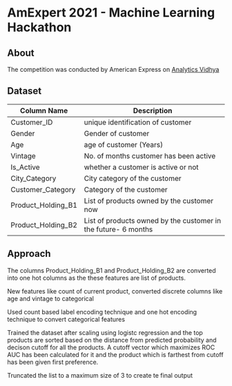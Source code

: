 # AmExpert 2021 - Machine Learning Hackathon
## About
The competition was conducted by American Express on [Analytics Vidhya](https://datahack.analyticsvidhya.com/contest/amexpert-2021-machine-learning-hackathon/)
## Dataset
| Column Name             | Description                                 |
| ----------------------- | ------------------------------------------- |
| Customer_ID             | unique identification of customer           |
| Gender                  | Gender of customer                          |
| Age                     | age of customer (Years)                     |
| Vintage                 | No. of months customer has been active      |
| Is_Active               | whether a customer is active or not         |
| City_Category           | City category of the customer               |
| Customer_Category       | Category of the customer                    |
| Product_Holding_B1         | List of products owned by the customer now   |
| Product_Holding_B2         | List of products owned by the customer in the future- 6 months

## Approach 
The columns Product_Holding_B1 and Product_Holding_B2 are converted into one hot columns as the these features are list of products.

New features like count of current product, converted discrete columns like age and vintage to categorical

Used count based label encoding technique and one hot encoding technique to convert categorical features 

Trained the dataset after scaling using logistc regression and the top products are sorted based on the distance from predicted probability and decison cutoff for all the products. A cutoff vector which maximizes ROC AUC has been calculated for it and the product which is farthest from cutoff has been given first preference.

Truncated the list to a maximum size of 3 to create te final output

